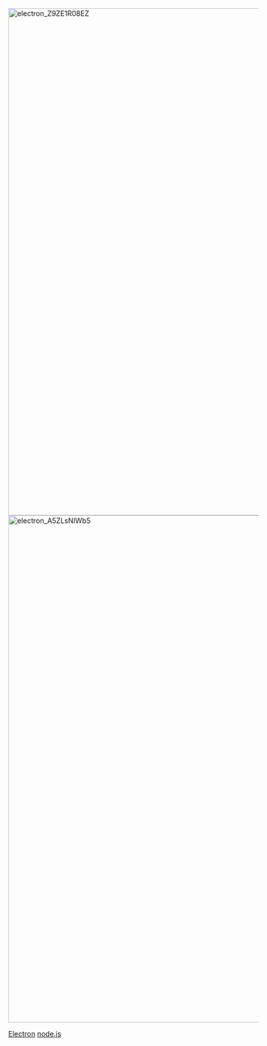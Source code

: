 <img width="1186" height="1021" alt="electron_Z9ZE1R08EZ" src="https://github.com/user-attachments/assets/3010e271-5a66-44cf-a33c-2242c9508d8f" />
<img width="1186" height="1021" alt="electron_A5ZLsNIWb5" src="https://github.com/user-attachments/assets/35b93915-9b89-406c-b22d-bd6efdddc1ab" />

[Electron](https://www.electronjs.org/)
[node.js](https://nodejs.org/en/download)

